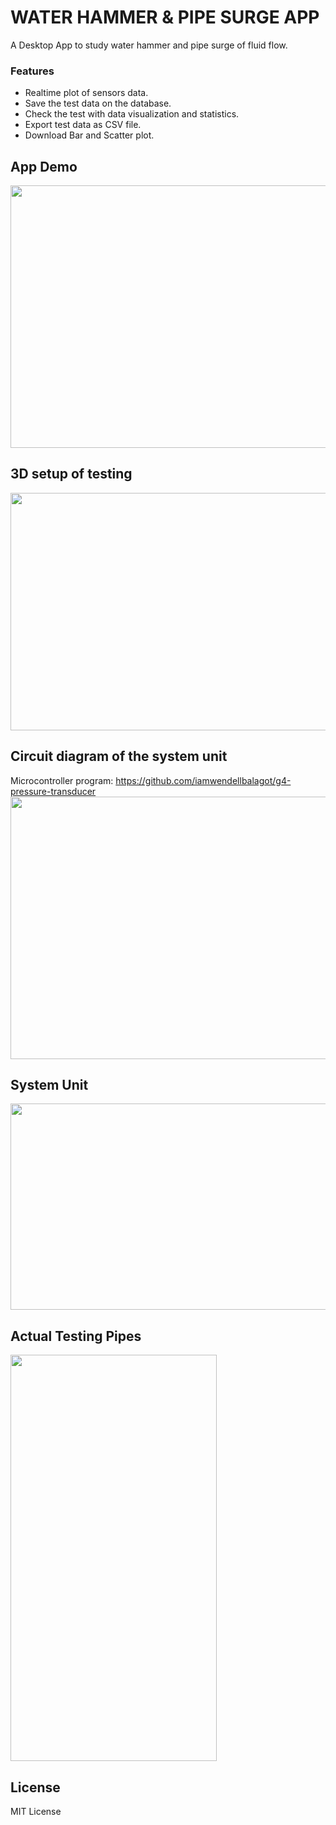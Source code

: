 # WATER HAMMER & PIPE SURGE APP
A Desktop App to study water hammer and pipe surge of fluid flow.

### Features
  * Realtime plot of sensors data.
  * Save the test data on the database.
  * Check the test with data visualization and statistics.
  * Export test data as CSV file.
  * Download Bar and Scatter plot.

## App Demo

<img src="https://drive.google.com/uc?export=view&id=1KpInl5S8FCFHlFnDvUcHQMAE0T3fodae" width="720" height="420" /><br/>

## 3D setup of testing
<img src="https://drive.google.com/uc?export=view&id=1LtUprBRPBZvAFLNZRkjxGmxZhf82_dVC" width="720" height="380" /><br/>

## Circuit diagram of the system unit
Microcontroller program: https://github.com/iamwendellbalagot/g4-pressure-transducer
<img src="https://drive.google.com/uc?export=view&id=15T2NX41dI3GX8PAkSc8jm_nx5XKjuXL3" width="720" height="420" /><br/>

## System Unit
<img src="https://drive.google.com/uc?export=view&id=1ECt5ur8nnQMjsSxQMnyraibUnxaenx8T" width="720" height="330" /><br/>

## Actual Testing Pipes

<img src="https://drive.google.com/uc?export=view&id=1jWX80-luwanI4JC1-Ufk3NOV3VTnuDpx" width="330" height="650" /><br/>

## License
MIT License

